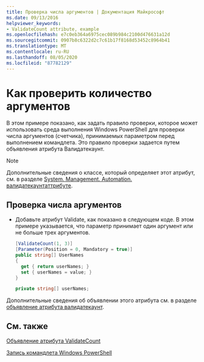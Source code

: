 ```yaml
---
title: Проверка числа аргументов | Документация Майкрософт
ms.date: 09/13/2016
helpviewer_keywords:
- ValidateCount attribute, example
ms.openlocfilehash: e7c0eb364a6975cec089b984c2100d476631a12d
ms.sourcegitcommit: 0907b8c6322d2c7c61b17f8168d53452c8964b41
ms.translationtype: MT
ms.contentlocale: ru-RU
ms.lasthandoff: 08/05/2020
ms.locfileid: "87782129"
---
```

# <a name="how-to-validate-an-argument-count"></a>Как проверить количество аргументов

В этом примере показано, как задать правило проверки, которое может использовать среда выполнения Windows PowerShell для проверки числа аргументов (счетчика), принимаемых параметром перед выполнением командлета. Это правило проверки задается путем объявления атрибута Валидатекаунт.

> [!NOTE]
> Дополнительные сведения о классе, который определяет этот атрибут, см. в разделе [System. Management. Automation. валидатекаунтаттрибуте](/dotnet/api/System.Management.Automation.ValidateCountAttribute).

## <a name="to-validate-an-argument-count"></a>Проверка числа аргументов

- Добавьте атрибут Validate, как показано в следующем коде. В этом примере указывается, что параметр принимает один аргумент или не больше трех аргументов.

    ```csharp
    [ValidateCount(1, 3)]
    [Parameter(Position = 0, Mandatory = true)]
    public string[] UserNames
    {
      get { return userNames; }
      set { userNames = value; }
    }

    private string[] userNames;
    ```

Дополнительные сведения об объявлении этого атрибута см. в разделе [объявление атрибута валидатекаунт](./validatecount-attribute-declaration.md).

## <a name="see-also"></a>См. также

[Объявление атрибута ValidateCount](./validatecount-attribute-declaration.md)

[Запись командлета Windows PowerShell](./writing-a-windows-powershell-cmdlet.md)
